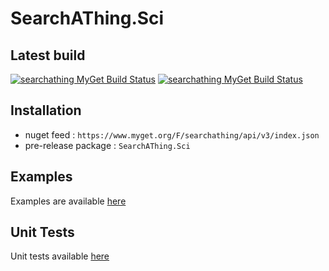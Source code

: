 # SearchAThing.Sci

## Latest build
[![searchathing MyGet Build Status](https://www.myget.org/BuildSource/Badge/searchathing?identifier=961385ac-4528-445a-9c45-e1abf49fe9c7)](https://www.myget.org/)
[![searchathing MyGet Build Status](https://www.myget.org/BuildSource/Badge/searchathing?identifier=961385ac-4528-445a-9c45-e1abf49fe9c7)](https://www.myget.org/feed/searchathing/package/nuget/SearchAThing.Sci)

## Installation
- nuget feed : `https://www.myget.org/F/searchathing/api/v3/index.json`
- pre-release package : `SearchAThing.Sci`

## Examples

Examples are available [here](https://github.com/devel0/SearchAThing.Sci.Examples)

## Unit Tests

Unit tests available [here](https://github.com/devel0/SearchAThing.UnitTest)
